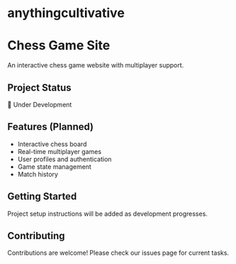 # anythingcultivative
# Chess Game Site

An interactive chess game website with multiplayer support.

## Project Status
🚧 Under Development

## Features (Planned)
- Interactive chess board
- Real-time multiplayer games
- User profiles and authentication
- Game state management
- Match history

## Getting Started
Project setup instructions will be added as development progresses.

## Contributing
Contributions are welcome! Please check our issues page for current tasks.
